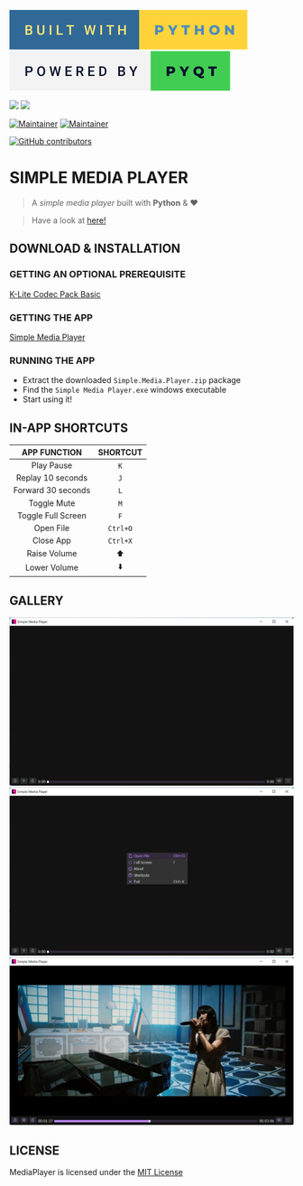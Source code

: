 [![](badges/built-with-python.svg)](https://www.python.org/)
[![](badges/powered-by-pyqt.svg)](https://www.riverbankcomputing.com/software/pyqt/)

[![](https://img.shields.io/github/workflow/status/v3rma9579/MediaPlayer/New%20Release?labelColor=black&logo=githubactions)](https://github.com/v3rma9579/MediaPlayer/actions)
[![](https://img.shields.io/github/v/release/v3rma9579/MediaPlayer?labelColor=black&color=3333ff&logo=semanticrelease)](https://github.com/v3rma9579/MediaPlayer/releases/latest/download/Simple.Media.Player.zip)

[![Maintainer](https://img.shields.io/badge/maintainer-v3rma9579-blue/?logo=github&labelColor=black&color=00cc00)](https://github.com/v3rma9579)
[![Maintainer](https://img.shields.io/badge/maintainer-thetrotfreak-blue/?logo=github&labelColor=black&color=00cc00)](https://github.com/thetrotfreak)

[![GitHub contributors](https://img.shields.io/github/contributors/v3rma9579/MediaPlayer?logo=github&labelColor=black&color=ff3399)](https://github.com/v3rma9579/MediaPlayer/graphs/contributors)

# SIMPLE MEDIA PLAYER

> A _simple media player_ built with **Python** & ❤️

> Have a look at [here!](https://v3rma9579.github.io/MediaPlayer/)

## DOWNLOAD & INSTALLATION

### GETTING AN OPTIONAL PREREQUISITE

[K-Lite Codec Pack Basic](https://codecguide.com/download_k-lite_codec_pack_basic.htm)

### GETTING THE APP

[Simple Media Player](https://github.com/v3rma9579/MediaPlayer/releases/latest/download/Simple.Media.Player.zip)

### RUNNING THE APP

- Extract the downloaded `Simple.Media.Player.zip` package
- Find the `Simple Media Player.exe` windows executable
- Start using it!

## IN-APP SHORTCUTS

|  **APP FUNCTION**  | **SHORTCUT** |
| :----------------: | :----------: |
|     Play Pause     |     `K`      |
| Replay 10 seconds  |     `J`      |
| Forward 30 seconds |     `L`      |
|    Toggle Mute     |     `M`      |
| Toggle Full Screen |     `F`      |
|     Open File      |   `Ctrl+O`   |
|     Close App      |   `Ctrl+X`   |
|    Raise Volume    |      ⬆️      |
|    Lower Volume    |      ⬇️      |

## GALLERY

![img.png](screenshots/img.png)
![img_1.png](screenshots/img_1.png)
![img_2.png](screenshots/img_2.png)

## LICENSE

MediaPlayer is licensed under the [MIT License](LICENSE)
